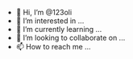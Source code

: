 - 👋 Hi, I’m @123oli
- 👀 I’m interested in ...
- 🌱 I’m currently learning ...
- 💞️ I’m looking to collaborate on ...
- 📫 How to reach me ...

<!---
123oli/123oli is a ✨ special ✨ repository because its `README.md` (this file) appears on your GitHub profile.
You can click the Preview link to take a look at your changes.
--->
